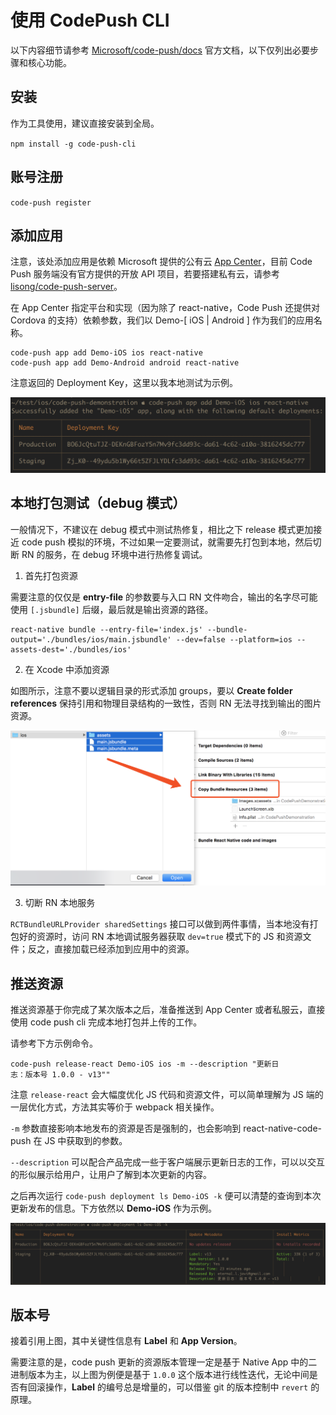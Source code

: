 # 使用 CodePush CLI

以下内容细节请参考 [Microsoft/code-push/docs](https://microsoft.github.io/code-push/docs/getting-started.html) 官方文档，以下仅列出必要步骤和核心功能。

## 安装

作为工具使用，建议直接安装到全局。

`npm install -g code-push-cli`

## 账号注册

`code-push register`

## 添加应用

注意，该处添加应用是依赖 Microsoft 提供的公有云 [App Center](https://appcenter.ms)，目前 Code Push 服务端没有官方提供的开放 API 项目，若要搭建私有云，请参考 [lisong/code-push-server](https://github.com/lisong/code-push-server)。

在 App Center 指定平台和实现（因为除了 react-native，Code Push 还提供对 Cordova 的支持）依赖参数，我们以 Demo-[ iOS | Android ] 作为我们的应用名称。

```
code-push app add Demo-iOS ios react-native
code-push app add Demo-Android android react-native
```

注意返回的 Deployment Key，这里以我本地测试为示例。

![code-push-add-app](./images/code-push-add-app.png)

## 本地打包测试（debug 模式）

一般情况下，不建议在 debug 模式中测试热修复，相比之下 release 模式更加接近 code push 模拟的环境，不过如果一定要测试，就需要先打包到本地，然后切断 RN 的服务，在 debug 环境中进行热修复调试。

1. 首先打包资源

  需要注意的仅仅是 __entry-file__ 的参数要与入口 RN 文件吻合，输出的名字尽可能使用 `[.jsbundle]` 后缀，最后就是输出资源的路径。

  ```
  react-native bundle --entry-file='index.js' --bundle-output='./bundles/ios/main.jsbundle' --dev=false --platform=ios --assets-dest='./bundles/ios'
  ```

2. 在 Xcode 中添加资源

  如图所示，注意不要以逻辑目录的形式添加 groups，要以 __Create folder references__ 保持引用和物理目录结构的一致性，否则 RN 无法寻找到输出的图片资源。

  ![local-debug](./images/local-debug.png)

3. 切断 RN 本地服务

  `RCTBundleURLProvider sharedSettings` 接口可以做到两件事情，当本地没有打包好的资源时，访问 RN 本地调试服务器获取 `dev=true` 模式下的 JS 和资源文件；反之，直接加载已经添加到应用中的资源。

## 推送资源

推送资源基于你完成了某次版本之后，准备推送到 App Center 或者私服云，直接使用 code push cli 完成本地打包并上传的工作。

请参考下方示例命令。

```
code-push release-react Demo-iOS ios -m --description "更新日
志：版本号 1.0.0 - v13""
```

注意 `release-react` 会大幅度优化 JS 代码和资源文件，可以简单理解为 JS 端的一层优化方式，方法其实等价于 webpack 相关操作。

`-m` 参数直接影响本地发布的资源是否是强制的，也会影响到 react-native-code-push 在 JS 中获取到的参数。

`--description` 可以配合产品完成一些于客户端展示更新日志的工作，可以以交互的形似展示给用户，让用户了解到本次更新的内容。

之后再次运行 `code-push deployment ls Demo-iOS -k` 便可以清楚的查询到本次更新发布的信息。下方依然以 __Demo-iOS__ 作为示例。

![code-push-ls](./images/code-push-ls.png)

## 版本号

接着引用上图，其中关键性信息有 __Label__ 和 __App Version__。

需要注意的是，code push 更新的资源版本管理一定是基于 Native App 中的二进制版本为主，以上图为例便是基于 `1.0.0` 这个版本进行线性迭代，无论中间是否有回滚操作，__Label__ 的编号总是增量的，可以借鉴 git 的版本控制中 `revert` 的原理。